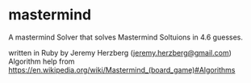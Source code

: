 # mastermind
A mastermind Solver that solves Mastermind Soltuions in 4.6 guesses.

written in Ruby by Jeremy Herzberg (jeremy.herzberg@gmail.com)
Algorithm help from https://en.wikipedia.org/wiki/Mastermind_(board_game)#Algorithms
